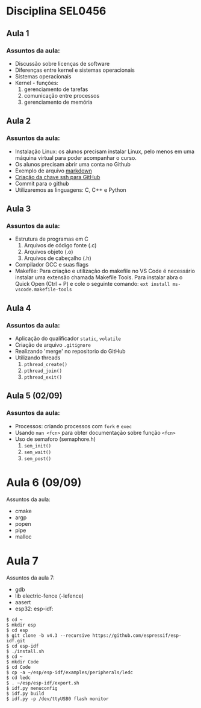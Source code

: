 # Disciplina SEL0456

## Aula 1

### Assuntos da aula:

- Discussão sobre licenças de software
- Diferenças entre kernel e sistemas operacionais
- Sistemas operacionais
- Kernel - funções:
    1. gerenciamento de tarefas
    2. comunicação entre processos
    3. gerenciamento de memória

## Aula 2

### Assuntos da aula:

- Instalação Linux: os alunos precisam instalar Linux, pelo menos em uma máquina virtual para poder acompanhar o curso.
- Os alunos precisam abrir uma conta no Github
- Exemplo de arquivo [markdown](https://guides.github.com/pdfs/markdown-cheatsheet-online.pdf)
- [Criação da chave ssh para GitHub](./texto/tutorial_chaves_github.md)
- Commit para o github
- Utilizaremos as linguagens: C, C++ e Python

## Aula 3

### Assuntos da aula:

- Estrutura de programas em C
	1. Arquivos de código fonte (.c)
	2. Arquivos objeto (.o)
	3. Arquivos de cabeçalho (.h)
- Compilador GCC e suas flags
- Makefile:
    Para criação e utilização do makefile no VS Code é necessário instalar uma extensão chamada Makefile Tools.
    Para instalar abra o Quick Open (Ctrl + P) e cole o seguinte comando:
    `ext install ms-vscode.makefile-tools`

## Aula 4

### Assuntos da aula:

- Aplicação do qualificador `static`, `volatile`
- Criação de arquivo `.gitignore`
- Realizando 'merge' no repositorio do GitHub
- Utilizando threads
	1. `pthread_create()`
	2. `pthread_join()`
	3. `pthread_exit()`

## Aula 5 (02/09)

### Assuntos da aula:

- Processos: criando processos com `fork` e `exec`
- Usando `man <fcn>` para obter documentação sobre função `<fcn>`
- Uso de semaforo (semaphore.h)
	1. `sem_init()`
	2. `sem_wait()`
	3. `sem_post()`

# Aula 6 (09/09)

Assuntos da aula:

- cmake
- argp
- popen
- pipe
- malloc

# Aula 7

Assuntos da aula 7:

- gdb
- lib electric-fence (-lefence)
- aasert
- esp32: esp-idf:

```
$ cd ~
$ mkdir esp
$ cd esp
$ git clone -b v4.3 --recursive https://github.com/espressif/esp-idf.git
$ cd esp-idf
$ ./install.sh
$ cd ~
$ mkdir Code
$ cd Code
$ cp -a ~/esp/esp-idf/examples/peripherals/ledc
$ cd ledc
$ . ~/esp/esp-idf/export.sh
$ idf.py menuconfig
$ idf.py build
$ idf.py -p /dev/ttyUSB0 flash monitor
```
